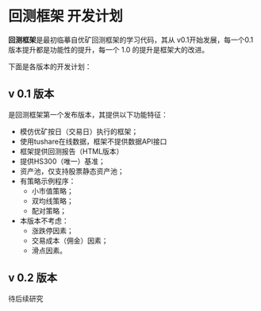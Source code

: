 # 回测框架 开发计划

**回测框架**是最初临摹自优矿回测框架的学习代码，其从 v0.1开始发展，每一个0.1版本提升都是功能性的提升，每一个 1.0 的提升是框架大的改进。

下面是各版本的开发计划：

## v 0.1 版本

是回测框架第一个发布版本，其提供以下功能特征：

- 模仿优矿按日（交易日）执行的框架；
- 使用tushare在线数据，框架不提供数据API接口
- 框架提供回测报告（HTML版本）
- 提供HS300（唯一）基准；
- 资产池，仅支持股票静态资产池；
- 有策略示例程序：
  - 小市值策略；
  - 双均线策略；
  - 配对策略；
- 本版本不考虑：
  - 涨跌停因素；
  - 交易成本（佣金）因素；
  - 滑点因素。

## v 0.2 版本

待后续研究
